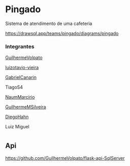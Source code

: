 # Pingado
Sistema de atendimento de uma cafeteria

https://drawsql.app/teams/pingado/diagrams/pingado

### Integrantes

[GuilhermeVolpato](https://github.com/GuilhermeVolpato)

[luizotavio-vieira](https://github.com/luizotavio-vieira)

[GabrielCanarin](https://github.com/GabrielCanarin)

TiagoS4

[NaumMarcirio](https://github.com/NaumMarcirio)

[GuilhermeMSilveira](https://github.com/GuilhermeMSilveira)

[DiegoHahn](https://github.com/DiegoHahn)

Luiz Miguel
#
## Api
https://github.com/GuilhermeVolpato/flask-api-SqlServer
